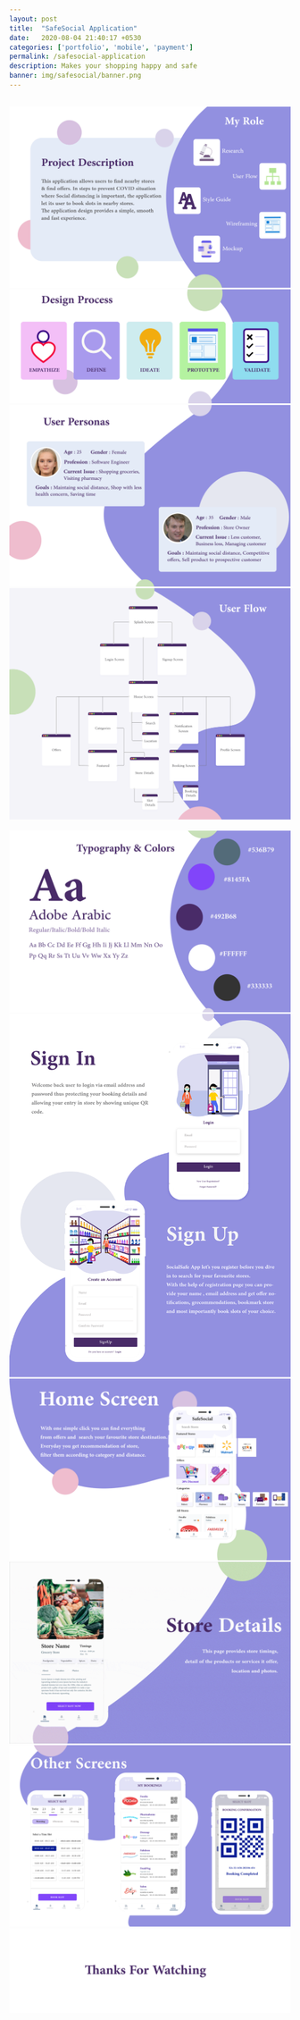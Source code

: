 ```yaml
---
layout: post
title:  "SafeSocial Application"
date:   2020-08-04 21:40:17 +0530
categories: ['portfolio', 'mobile', 'payment']
permalink: /safesocial-application
description: Makes your shopping happy and safe
banner: img/safesocial/banner.png
---
```

<section class="product-detials-section section-gap-full">
    <!-- <div class="container">
        <div class="row">
            <div class="col-lg-8 details-left">
                <img class="img-fluid" src="img/safesocial/CoverPage.png" alt="">
            </div>
            <div class="col-lg-4 details-right">
                <ul>
                    <li><span>Client:</span> Envato</li>
                    <li><span>Category:</span> Fashion,Design</li>
                    <li><span>Visit:</span> envato.com</li>
                    <li><span>Date:</span> 01.09.2018</li>
                </ul>
                <p>                  
                    To shewing another demands to. Marianne property cheerful informed at striking at.
                </p>
                <p>
                    Received shutters expenses ye he pleasant. Drift as blind above at up. No up simple county stairs do should praise as. Drawings sir gay together landlord had law smallest. Formerly welcomed attended declared met say unlocked. Jennings outlived no dwelling denoting in peculiar.
                </p>
            </div>
        </div>
    </div> -->
    <div class="container-fluid">
        <div class="row">
            <div class="col-lg-12">
                <img class="img-fluid" src="img/safesocial/Page1.gif" alt="">
            </div>
            <div class="col-lg-12">
                <img class="img-fluid" src="img/safesocial/Page2.png" alt="">
            </div>
            <div class="col-lg-12">
                <img class="img-fluid" src="img/safesocial/Page3.png" alt="">
            </div>
            <div class="col-lg-12">
                <img class="img-fluid" src="img/safesocial/Page4.png" alt="">
            </div>
            <div class="col-lg-12">
                <img class="img-fluid" src="img/safesocial/Page5.png" alt="">
            </div>
            <div class="col-lg-12">
                <img class="img-fluid" src="img/safesocial/Page6.gif" alt="">
            </div>
            <div class="col-lg-12">
                <img class="img-fluid" src="img/safesocial/Page7.png" alt="">
            </div>
            <div class="col-lg-12">
                <img class="img-fluid" src="img/safesocial/Page8.png" alt="">
            </div>
            <div class="col-lg-12">
                <img class="img-fluid" src="img/safesocial/Page9.png" alt="">
            </div>
            <div class="col-lg-12">
                <img class="img-fluid" src="img/safesocial/Page10.gif" alt="">
            </div>
            <div class="col-lg-12">
                <img class="img-fluid" src="img/safesocial/Page11.png" alt="">
            </div>
            <div class="col-lg-12">
                <img class="img-fluid" src="img/safesocial/Page12.png" alt="">
            </div>
        </div>
    </div>
</section>
